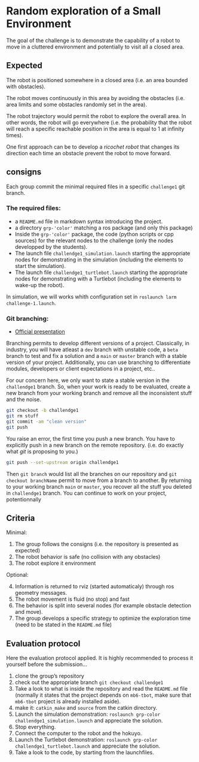 # Random exploration of a Small Environment

The goal of the challenge is to demonstrate the capability of a robot to move in a cluttered environment and potentially to visit all a closed area.

<!--
## Preparation

Install the [LARM simulation workspace](https://github.com/ceri-num/LARM-RDS-Simulation-WS) in place of `simulation_ws`.
-->

## Expected

The robot is positioned somewhere in a closed area (i.e. an area bounded with obstacles).

The robot moves continuously in this area by avoiding the obstacles (i.e. area limits and some obstacles randomly set in the area).

The robot trajectory would permit the robot to explore the overall area. In other words, the robot will go everywhere (i.e. the probability that the robot will reach a specific reachable position in the area is equal to 1 at infinity times).

One first approach can be to develop a *ricochet robot* that changes its direction each time an obstacle prevent the robot to move forward.


## consigns

Each group commit the minimal required files in a specific `challenge1` git branch.

### The required files:

* a `README.md` file in markdown syntax introducing the project.
* a directory `grp-'color'` matching a ros package (and only this package)
* Inside the `grp-'color'` package, the code (python scripts or cpp sources) for the relevant nodes to the challenge (only the nodes developped by the students).
* The launch file `challendge1_simulation.launch` starting the appropriate nodes for demonstrating in the simulation (including the elements to start the simulation).
* The launch file `challendge1_turtlebot.launch` starting the appropriate nodes for demonstrating with a Turtlebot (including the elements to wake-up the robot).

In simulation, we will works whith configuration set in `roslaunch larm challenge-1.launch`.


### Git branching:

- [Official presentation](https://git-scm.com/book/en/v2/Git-Branching-Branches-in-a-Nutshell)

Branching permits to develop different versions of a project. Classically, in industry, you will have atleast a `dev` branch with unstable code, a `beta` branch to test and fix a solution and a `main` or `master` branch with a stable version of your project.
Additionally, you can use branching to differentiate modules, developers or client expectations in a project, etc..

For our concern here, we only want to state a stable version in the `challendge1` branch.
So, when your work is ready to be evaluated, create a new branch from your working branch and remove all the inconsistent stuff and the noise.

```bash
git checkout -b challendge1
git rm stuff
git commit -am "clean version"
git push
```

You raise an error, the first time you push a new branch.
You have to explicitly push in a new branch on the remote repository. 
(i.e. do exactly what *git* is proposing to you.)

```bash
git push --set-upstream origin challendge1
```

Then `git branch` would list all the branches on our repository and `git checkout branchName` permit to move from a branch to another.
By returning to your working branch `main` or `master`, you recover all the stuff you deleted in `challendge1` branch.
You can continue to work on your project, potentionnally


## Criteria

Minimal:

1. The group follows the consigns (i.e. the repository is presented as expected)
2. The robot behavior is safe (no collision with any obstacles)
3. The robot explore it environment

Optional:

4. Information is returned to rviz (started automaticaly) through ros geometry messages.
5. The robot movement is fluid (no stop) and fast
6. The behavior is split into several nodes (for example obstacle detection and move).
7. The group develops a specific strategy to optimize the exploration time (need to be stated in the `README.md` file)

## Evaluation protocol

Here the evaluation protocol applied.
It is highly recommended to process it yourself before the submission...

1. clone the group’s repository
1. check out the appropriate branch `git checkout challendge1`
2. Take a look to what is inside the repository and read the `README.md` file (normally it states that the project depends on `mb6-tbot`, make sure that `mb6-tbot` project is already installed aside).
3. make it: `catkin_make` and `source` from the catkin directory.
4. Launch the simulation demonstration: `roslaunch grp-color challendge1_simulation.launch` and appreciate the solution.
5. Stop everything.
6. Connect the computer to the robot and the hokuyo.
7. Launch the Turtlebot demonstration: `roslaunch grp-color challendge1_turtlebot.launch`  and appreciate the solution.
8. Take a look to the code, by starting from the launchfiles.

<!---
## In the video

1. A presentation of the challenge
2. A presentation of the launch-file and the proposed architecture
3. A demonstration
--->
